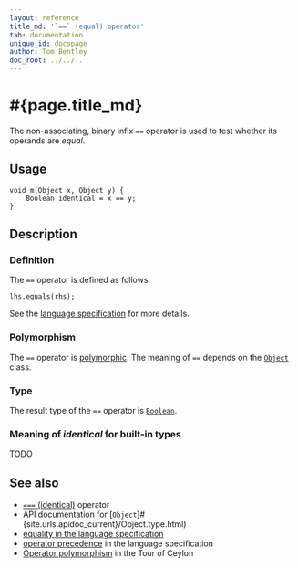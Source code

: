 ```yaml
---
layout: reference
title_md: '`==` (equal) operator'
tab: documentation
unique_id: docspage
author: Tom Bentley
doc_root: ../../..
---
```


# #{page.title_md}

The non-associating, binary infix `==` operator is used to test whether its operands 
are *equal*.

## Usage 

<!-- try: -->
    void m(Object x, Object y) {
        Boolean identical = x == y;
    }

## Description

### Definition

The `==` operator is defined as follows:

<!-- check:none -->
<!-- try: -->
    lhs.equals(rhs);

See the [language specification](#{site.urls.spec_current}#equalitycomparison) for more details.

### Polymorphism

The `==` operator is [polymorphic](#{page.doc_root}/reference/operator/operator-polymorphism). 
The meaning of `==` depends on the 
[`Object`](#{site.urls.apidoc_current}/Object.type.html) class.

### Type

The result type of the `==` operator is [`Boolean`](#{site.urls.apidoc_current}/Boolean.type.html).

### Meaning of *identical* for built-in types

TODO

## See also

* [`===` (identical)](../identical) operator
* API documentation for [`Object`]#{site.urls.apidoc_current}/Object.type.html)
* [equality in the language specification](#{site.urls.spec_current}#equalitycomparison)
* [operator precedence](#{site.urls.spec_current}#operatorprecedence) in the 
  language specification
* [Operator polymorphism](#{page.doc_root}/tour/language-module/#operator_polymorphism) 
  in the Tour of Ceylon

